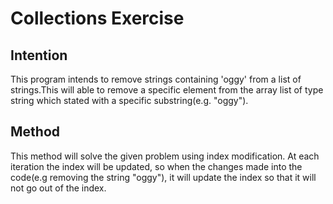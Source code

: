 # Collections Exercise

## Intention

This program intends to remove strings containing 'oggy' from a
list of strings.This will able to remove a specific element from
the array list of type string which stated with a specific
substring(e.g. "oggy").

## Method

This method will solve the given problem using index modification.
At each iteration the index will be updated, so when the changes
made into the code(e.g removing the string "oggy"), it will update
the index so that it will not go out of the index.
